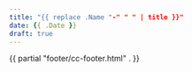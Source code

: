 ```yaml
---
title: "{{ replace .Name "-" " " | title }}"
date: {{ .Date }}
draft: true
---
```



{{ partial "footer/cc-footer.html" . }}
